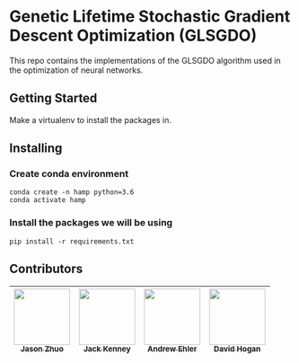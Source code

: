 # Genetic Lifetime Stochastic Gradient Descent Optimization (GLSGDO)

This repo contains the implementations of the GLSGDO algorithm used in the optimization of neural networks. 

## Getting Started

Make a virtualenv to install the packages in.

## Installing

### Create conda environment
```
conda create -n hamp python=3.6
conda activate hamp
```
### Install the packages we will be using
```
pip install -r requirements.txt
```

## Contributors
<!-- ALL-CONTRIBUTORS-LIST:START -->
| [<img src="https://avatars2.githubusercontent.com/u/20866984?s=400&v=4" width="100px;"/><br /><sub><b>Jason Zhuo</b></sub>](https://github.com/jzhuo)<br /> | [<img src="https://avatars0.githubusercontent.com/u/8908922?s=460&v=4" width="100px;"/><br /><sub><b>Jack Kenney</b></sub>](https://github.com/JackKenney)<br /> | [<img src="https://avatars2.githubusercontent.com/u/6550634?s=460&v=4" width="100px;"/><br /><sub><b>Andrew Ehler</b></sub>](https://github.com/andydrew10898)<br /> | [<img src="https://avatars2.githubusercontent.com/u/20228996?s=460&v=4" width="100px;"/><br /><sub><b>David Hogan</b></sub>](https://github.com/cr-ks)<br /> |
| :---: | :---: | :---: | :---: |
<!-- ALL-CONTRIBUTORS-LIST:END -->
